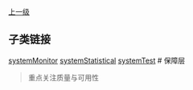 [上一级](../)

## 子类链接
[systemMonitor](/frontend/layerSecurity/systemMonitor) [systemStatistical](/frontend/layerSecurity/systemStatistical) [systemTest](/frontend/layerSecurity/systemTest) # 保障层
> 重点关注质量与可用性
